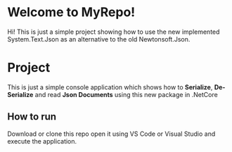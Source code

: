# Welcome to MyRepo!

Hi! This is just a simple project showing how to use the new implemented System.Text.Json as an alternative to the old Newtonsoft.Json.


# Project

This is just a simple console application which shows how to  **Serialize**, **De-Serialize** and read **Json Documents** using this new package in .NetCore

## How to run

Download or clone this repo open it using VS Code or Visual Studio and execute the application.

